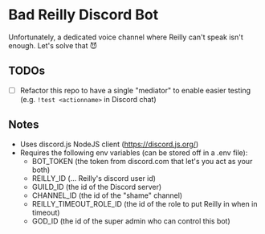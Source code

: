# Bad Reilly Discord Bot

Unfortunately, a dedicated voice channel where Reilly can't speak isn't enough. Let's solve that 😈

## TODOs
- [ ] Refactor this repo to have a single "mediator" to enable easier testing (e.g. `!test <actionname>` in Discord chat)

## Notes

- Uses discord.js NodeJS client (https://discord.js.org/)
- Requires the following env variables (can be stored off in a .env file):
  - BOT_TOKEN (the token from discord.com that let's you act as your both)
  - REILLY_ID (... Reilly's discord user id)
  - GUILD_ID (the id of the Discord server)
  - CHANNEL_ID (the id of the "shame" channel)
  - REILLY_TIMEOUT_ROLE_ID (the id of the role to put Reilly in when in timeout)
  - GOD_ID (the id of the super admin who can control this bot)
